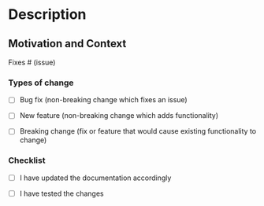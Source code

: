 # Description
<!-- Description of changes be contributed along with any useful details to assist during review. -->


## Motivation and Context
<!-- Why is this change required? What problem does it solve? -->

Fixes # (issue)


### Types of change
<!--- What types of changes does your code introduce? Remove any that do not apply: -->
- [ ] Bug fix (non-breaking change which fixes an issue)
- [ ] New feature (non-breaking change which adds functionality)
- [ ] Breaking change (fix or feature that would cause existing functionality to change)


### Checklist
<!-- After submitting the Pull Request, check all of the boxes that apply.-->
<!-- Remove or add additional checks as necessary -->
- [ ] I have updated the documentation accordingly
- [ ] I have tested the changes

